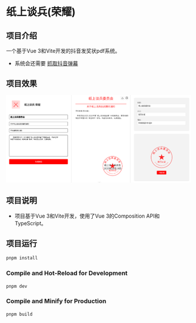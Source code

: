 # 纸上谈兵(荣耀)

## 项目介绍
一个基于Vue 3和Vite开发的抖音发奖状pdf系统。
* 系统会还需要  [抓取抖音弹幕](https://gitee.com/apebyte/dy-barrage-grab)
## 项目效果

![项目截图](/images/paper.png)

## 项目说明
- 项目基于Vue 3和Vite开发，使用了Vue 3的Composition API和TypeScript。

## 项目运行
```sh
pnpm install
```

### Compile and Hot-Reload for Development

```sh
pnpm dev
```

### Compile and Minify for Production

```sh
pnpm build
```
